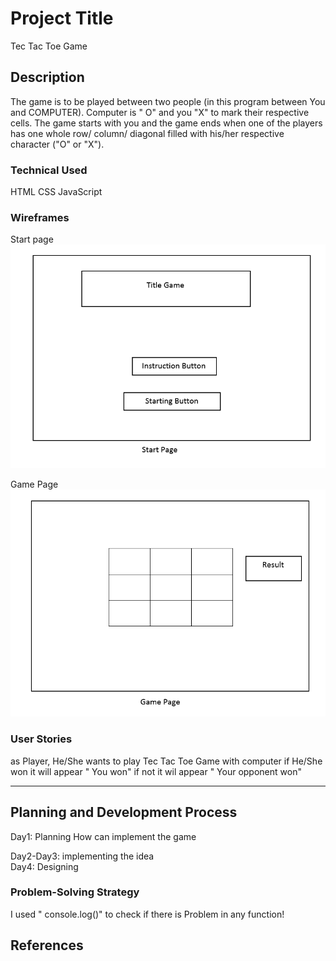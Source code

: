 # Project Title

Tec Tac Toe Game
## Description

The game is to be played between two people (in this program between You and COMPUTER).
Computer is " O" and you "X" to mark their respective cells.
The game starts with you and the game ends when one of the players has one whole row/ column/ diagonal filled with his/her respective character ("O" or "X").

### Technical Used
HTML
CSS
JavaScript



### Wireframes
Start page
![image](assets/img1.PNG)

Game Page
![image](assets/img2.PNG)

### User Stories

 as Player, He/She wants to play Tec Tac Toe Game with computer if He/She won it will appear " You won" if not
it wil appear " Your opponent won"

---

## Planning and Development Process

Day1: Planning How can implement the game

Day2-Day3: implementing the idea  
Day4: Designing

### Problem-Solving Strategy

I used " console.log()" to check if there is Problem in any function!




 ## References
